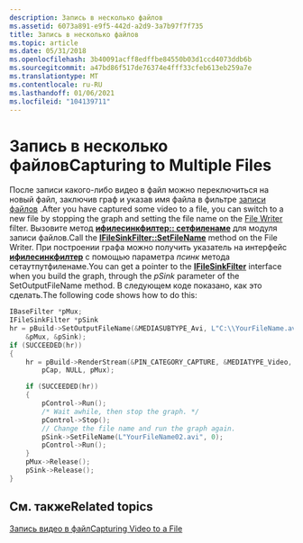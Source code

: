 ```yaml
---
description: Запись в несколько файлов
ms.assetid: 6073a891-e9f5-442d-a2d9-3a7b97f7f735
title: Запись в несколько файлов
ms.topic: article
ms.date: 05/31/2018
ms.openlocfilehash: 3b40091acff8edffbe84550b03d1ccd4073ddb6b
ms.sourcegitcommit: a47bd86f517de76374e4fff33cfeb613eb259a7e
ms.translationtype: MT
ms.contentlocale: ru-RU
ms.lasthandoff: 01/06/2021
ms.locfileid: "104139711"
---
```

# <a name="capturing-to-multiple-files"></a><span data-ttu-id="a8697-103">Запись в несколько файлов</span><span class="sxs-lookup"><span data-stu-id="a8697-103">Capturing to Multiple Files</span></span>

<span data-ttu-id="a8697-104">После записи какого-либо видео в файл можно переключиться на новый файл, заключив граф и указав имя файла в фильтре [записи файлов](file-writer-filter.md) .</span><span class="sxs-lookup"><span data-stu-id="a8697-104">After you have captured some video to a file, you can switch to a new file by stopping the graph and setting the file name on the [File Writer](file-writer-filter.md) filter.</span></span> <span data-ttu-id="a8697-105">Вызовите метод [**ифилесинкфилтер:: сетфиленаме**](/windows/desktop/api/Strmif/nf-strmif-ifilesinkfilter-setfilename) для модуля записи файлов.</span><span class="sxs-lookup"><span data-stu-id="a8697-105">Call the [**IFileSinkFilter::SetFileName**](/windows/desktop/api/Strmif/nf-strmif-ifilesinkfilter-setfilename) method on the File Writer.</span></span> <span data-ttu-id="a8697-106">При построении графа можно получить указатель на интерфейс [**ифилесинкфилтер**](/windows/desktop/api/Strmif/nn-strmif-ifilesinkfilter) с помощью параметра *псинк* метода сетаутпутфиленаме.</span><span class="sxs-lookup"><span data-stu-id="a8697-106">You can get a pointer to the [**IFileSinkFilter**](/windows/desktop/api/Strmif/nn-strmif-ifilesinkfilter) interface when you build the graph, through the *pSink* parameter of the SetOutputFileName method.</span></span> <span data-ttu-id="a8697-107">В следующем коде показано, как это сделать.</span><span class="sxs-lookup"><span data-stu-id="a8697-107">The following code shows how to do this:</span></span>


```C++
IBaseFilter *pMux;
IFileSinkFilter *pSink
hr = pBuild->SetOutputFileName(&MEDIASUBTYPE_Avi, L"C:\\YourFileName.avi", 
    &pMux, &pSink);
if (SUCCEEDED(hr))
{
    hr = pBuild->RenderStream(&PIN_CATEGORY_CAPTURE, &MEDIATYPE_Video, 
        pCap, NULL, pMux);

    if (SUCCEEDED(hr))
    {
        pControl->Run();
        /* Wait awhile, then stop the graph. */
        pControl->Stop();
        // Change the file name and run the graph again.
        pSink->SetFileName(L"YourFileName02.avi", 0);
        pControl->Run();
    }
    pMux->Release();
    pSink->Release();
}
```



## <a name="related-topics"></a><span data-ttu-id="a8697-108">См. также</span><span class="sxs-lookup"><span data-stu-id="a8697-108">Related topics</span></span>

<dl> <dt>

[<span data-ttu-id="a8697-109">Запись видео в файл</span><span class="sxs-lookup"><span data-stu-id="a8697-109">Capturing Video to a File</span></span>](capturing-video-to-a-file.md)
</dt> </dl>

 

 



